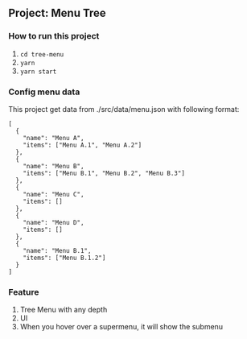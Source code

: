 ## Project: Menu Tree
 
### How to run this project
1. ```cd tree-menu```
2. ```yarn```
3. ```yarn start```

### Config menu data
This project get data from ./src/data/menu.json with following format:
```
[
  {
    "name": "Menu A",
    "items": ["Menu A.1", "Menu A.2"]
  },
  {
    "name": "Menu B",
    "items": ["Menu B.1", "Menu B.2", "Menu B.3"]
  },
  {
    "name": "Menu C",
    "items": []
  },
  {
    "name": "Menu D",
    "items": []
  },
  {
    "name": "Menu B.1",
    "items": ["Menu B.1.2"]
  }
]
```

### Feature
1. Tree Menu with any depth
2. UI
3. When you hover over a supermenu, it will show the submenu 